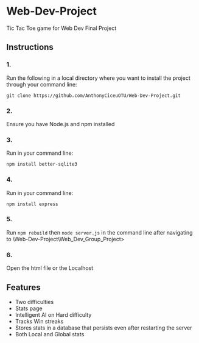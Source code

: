 # Web-Dev-Project
Tic Tac Toe game for Web Dev Final Project

## Instructions
### 1.

Run the following in a local directory where you want to install the project through your command line:

`git clone https://github.com/AnthonyCiceuOTU/Web-Dev-Project.git`

### 2.

Ensure you have Node.js and npm installed

### 3.

Run in your command line:

`npm install better-sqlite3`

### 4.

Run in your command line:

`npm install express`

### 5.
Run `npm rebuild` then `node server.js` in the command line after navigating to 
\Web-Dev-Project\Web_Dev_Group_Project>

### 6.
Open the html file or the Localhost

## Features
- Two difficulties
- Stats page
- Intelligent AI on Hard difficulty
- Tracks Win streaks
- Stores stats in a database that persists even after restarting the server
- Both Local and Global stats